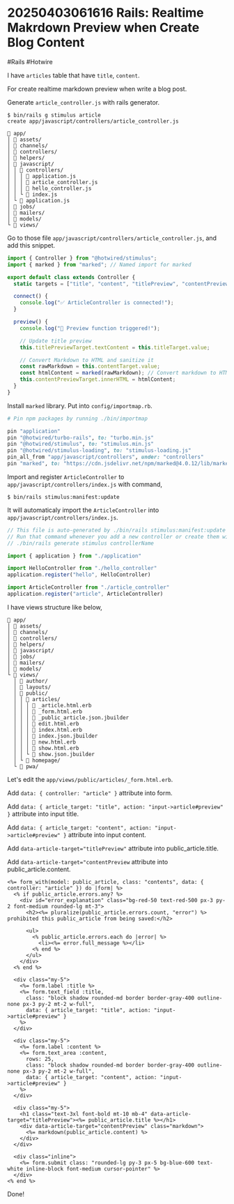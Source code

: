 # 20250403061616 Rails: Realtime Makrdown Preview when Create Blog Content

#Rails #Hotwire

I have `articles` table that have `title`, `content`.

For create realtime markdown preview when write a blog post.

Generate `article_controller.js` with rails generator.

```
$ bin/rails g stimulus article
create app/javascript/controllers/article_controller.js
```

```
 app/
│  assets/
│  channels/
│  controllers/
│  helpers/
│  javascript/
│ │  controllers/
│ │ │  application.js
│ │ │  article_controller.js
│ │ │  hello_controller.js
│ │ └  index.js
│ └  application.js
│  jobs/
│  mailers/
│  models/
└  views/
```

Go to those file `app/javascript/controllers/article_controller.js`, and add this snippet.

```javascript
import { Controller } from "@hotwired/stimulus";
import { marked } from "marked"; // Named import for marked

export default class extends Controller {
  static targets = ["title", "content", "titlePreview", "contentPreview"];

  connect() {
    console.log("✅ ArticleController is connected!");
  }

  preview() {
    console.log("🔄 Preview function triggered!");

    // Update title preview
    this.titlePreviewTarget.textContent = this.titleTarget.value;

    // Convert Markdown to HTML and sanitize it
    const rawMarkdown = this.contentTarget.value;
    const htmlContent = marked(rawMarkdown); // Convert markdown to HTML using marked
    this.contentPreviewTarget.innerHTML = htmlContent;
  }
}
```

Install `marked` library. Put into `config/importmap.rb`.

```ruby
# Pin npm packages by running ./bin/importmap

pin "application"
pin "@hotwired/turbo-rails", to: "turbo.min.js"
pin "@hotwired/stimulus", to: "stimulus.min.js"
pin "@hotwired/stimulus-loading", to: "stimulus-loading.js"
pin_all_from "app/javascript/controllers", under: "controllers"
pin "marked", to: "https://cdn.jsdelivr.net/npm/marked@4.0.12/lib/marked.esm.js"
```

Import and register `ArticleController` to `app/javascript/controllers/index.js` with command,

```
$ bin/rails stimulus:manifest:update
```

It will automaticaly import the `ArticleController` into `app/javascript/controllers/index.js`.

```javascript
// This file is auto-generated by ./bin/rails stimulus:manifest:update
// Run that command whenever you add a new controller or create them with
// ./bin/rails generate stimulus controllerName

import { application } from "./application"

import HelloController from "./hello_controller"
application.register("hello", HelloController)

import ArticleController from "./article_controller"
application.register("article", ArticleController)
```

I have views structure like below,

```
 app/
│  assets/
│  channels/
│  controllers/
│  helpers/
│  javascript/
│  jobs/
│  mailers/
│  models/
└  views/
  │  author/
  │  layouts/
  │  public/
  │ │  articles/
  │ │ │  _article.html.erb
  │ │ │  _form.html.erb
  │ │ │  _public_article.json.jbuilder
  │ │ │  edit.html.erb
  │ │ │  index.html.erb
  │ │ │  index.json.jbuilder
  │ │ │  new.html.erb
  │ │ │  show.html.erb
  │ │ └  show.json.jbuilder
  │ └  homepage/
  └  pwa/
```

Let's edit the `app/views/public/articles/_form.html.erb`.

Add `data: { controller: "article" }` attribute into form.

Add `data: { article_target: "title", action: "input->article#preview" }` attribute into input title.

Add `data: { article_target: "content", action: "input->article#preview" }` attribute into input content.

Add `data-article-target="titlePreview"` attribute into public_article.title.

Add `data-article-target="contentPreview` attribute into public_article.content.

```erb
<%= form_with(model: public_article, class: "contents", data: { controller: "article" }) do |form| %>
  <% if public_article.errors.any? %>
    <div id="error_explanation" class="bg-red-50 text-red-500 px-3 py-2 font-medium rounded-lg mt-3">
      <h2><%= pluralize(public_article.errors.count, "error") %> prohibited this public_article from being saved:</h2>

      <ul>
        <% public_article.errors.each do |error| %>
          <li><%= error.full_message %></li>
        <% end %>
      </ul>
    </div>
  <% end %>

  <div class="my-5">
    <%= form.label :title %>
    <%= form.text_field :title,
      class: "block shadow rounded-md border border-gray-400 outline-none px-3 py-2 mt-2 w-full",
      data: { article_target: "title", action: "input->article#preview" }
    %>
  </div>

  <div class="my-5">
    <%= form.label :content %>
    <%= form.text_area :content,
      rows: 25,
      class: "block shadow rounded-md border border-gray-400 outline-none px-3 py-2 mt-2 w-full",
      data: { article_target: "content", action: "input->article#preview" }
    %>
  </div>

  <div class="my-5">
    <h1 class="text-3xl font-bold mt-10 mb-4" data-article-target="titlePreview"><%= public_article.title %></h1>
    <div data-article-target="contentPreview" class="markdown">
      <%= markdown(public_article.content) %>
    </div>
  </div>

  <div class="inline">
    <%= form.submit class: "rounded-lg py-3 px-5 bg-blue-600 text-white inline-block font-medium cursor-pointer" %>
  </div>
<% end %>
```

Done!
